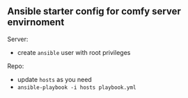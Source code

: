 ## Ansible starter config for comfy server envirnoment

Server:
- create `ansible` user with root privileges

Repo:
- update `hosts` as you need
- `ansible-playbook -i hosts playbook.yml`
